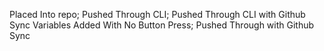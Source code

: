 Placed Into repo;
Pushed Through CLI;
Pushed Through CLI with Github Sync Variables Added With No Button Press;
Pushed Through with Github Sync